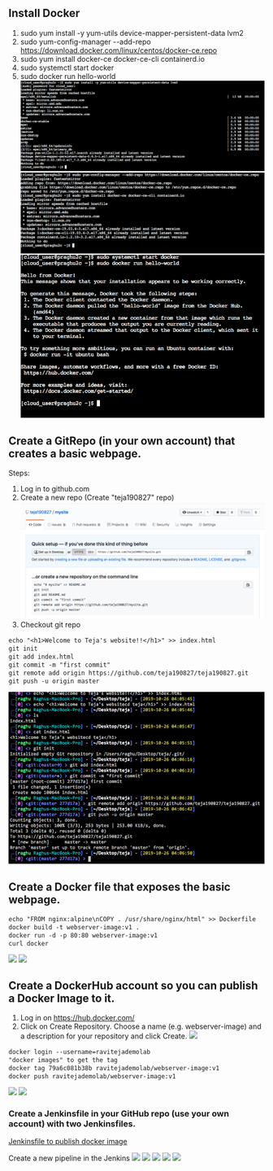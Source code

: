 ## Install Docker

1. sudo yum install -y yum-utils device-mapper-persistent-data lvm2
2. sudo yum-config-manager --add-repo https://download.docker.com/linux/centos/docker-ce.repo
3. sudo yum install docker-ce docker-ce-cli containerd.io
4. sudo systemctl start docker
5. sudo docker run hello-world
![](/images/install_1.png)
![](/images/install_2.png)
![](/images/install_3.png)

## Create a GitRepo (in your own account) that creates a basic webpage.

Steps:
1. Log in to github.com
2. Create a new repo (Create "teja190827" repo)
![](/images/1.png)
3. Checkout git repo
```
echo "<h1>Welcome to Teja's website!!</h1>" >> index.html
git init
git add index.html
git commit -m "first commit"
git remote add origin https://github.com/teja190827/teja190827.git
git push -u origin master
```
![](/images/2.png)

## Create a Docker file that exposes the basic webpage. 

```
echo "FROM nginx:alpine\nCOPY . /usr/share/nginx/html" >> Dockerfile
docker build -t webserver-image:v1 .
docker run -d -p 80:80 webserver-image:v1
curl docker
````
![](/images/3.png)
![](/images/4.png)

## Create a DockerHub account so you can publish a Docker Image to it. 
1. Log in on https://hub.docker.com/
2. Click on Create Repository.
Choose a name (e.g. webserver-image) and a description for your repository and click Create.
![](/images/5.png)

```
docker login --username=ravitejademolab
"docker images" to get the tag
docker tag 79a6c081b38b ravitejademolab/webserver-image:v1
docker push ravitejademolab/webserver-image:v1
```
![](/images/6.png)
![](/images/7.png)

### Create a Jenkinsfile in your GitHub repo (use your own account) with two Jenkinsfiles.

[Jenkinsfile to publish docker image](/Jenkinsfile)

Create a new pipeline in the Jenkins
![](/images/8.png)
![](/images/9.png)
![](/images/10.png)
![](/images/11.png)
![](/images/12.png)